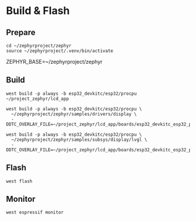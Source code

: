 
# Build & Flash

## Prepare

```
cd ~/zephyrproject/zephyr
source ~/zephyrproject/.venv/bin/activate
```

ZEPHYR_BASE=~/zephyrproject/zephyr

## Build

```
west build -p always -b esp32_devkitc/esp32/procpu ~/project_zephyr/lcd_app
```

```
west build -p always -b esp32_devkitc/esp32/procpu \
  ~/zephyrproject/zephyr/samples/drivers/display \
  -DDTC_OVERLAY_FILE=~/project_zephyr/lcd_app/boards/esp32_devkitc_esp32_procpu.overlay
```

```
west build -p always -b esp32_devkitc/esp32/procpu \
  ~/zephyrproject/zephyr/samples/subsys/display/lvgl \
  -DDTC_OVERLAY_FILE=~/project_zephyr/lcd_app/boards/esp32_devkitc_esp32_procpu.overlay
```

## Flash

```
west flash
```

## Monitor

```
west espressif monitor
```
